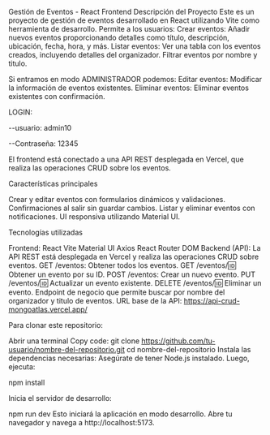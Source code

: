 Gestión de Eventos - React Frontend
     Descripción del Proyecto
Este es un proyecto de gestión de eventos desarrollado en React utilizando Vite como herramienta de desarrollo. Permite a los usuarios:
Crear eventos: Añadir nuevos eventos proporcionando detalles como título, descripción, ubicación, fecha, hora, y más.
Listar eventos: Ver una tabla con los eventos creados, incluyendo detalles del organizador.
Filtrar eventos por nombre y titulo.

Si entramos en modo ADMINISTRADOR podemos:
Editar eventos: Modificar la información de eventos existentes.
Eliminar eventos: Eliminar eventos existentes con confirmación.


LOGIN: 

--usuario: admin10 

--Contraseña: 12345


El frontend está conectado a una API REST desplegada en Vercel, que realiza las operaciones CRUD sobre los eventos.

Características principales

Crear y editar eventos con formularios dinámicos y validaciones.
Confirmaciones al salir sin guardar cambios.
Listar y eliminar eventos con notificaciones.
UI responsiva utilizando Material UI.

Tecnologías utilizadas

Frontend:
React
Vite
Material UI
Axios
React Router DOM
Backend (API):
La API REST está desplegada en Vercel y realiza las operaciones CRUD sobre eventos.
GET /eventos: Obtener todos los eventos.
GET /eventos/:id: Obtener un evento por su ID.
POST /eventos: Crear un nuevo evento.
PUT /eventos/:id: Actualizar un evento existente.
DELETE /eventos/:id: Eliminar un evento.
Endpoint de negocio que permite buscar por nombre del organizador y titulo de eventos.
URL base de la API:
https://api-crud-mongoatlas.vercel.app/

Para clonar este repositorio:

Abrir una terminal
Copy code:
git clone https://github.com/tu-usuario/nombre-del-repositorio.git
cd nombre-del-repositorio
Instala las dependencias necesarias: Asegúrate de tener Node.js instalado. Luego, ejecuta:

npm install

Inicia el servidor de desarrollo:

npm run dev
Esto iniciará la aplicación en modo desarrollo. Abre tu navegador y navega a http://localhost:5173.

   
